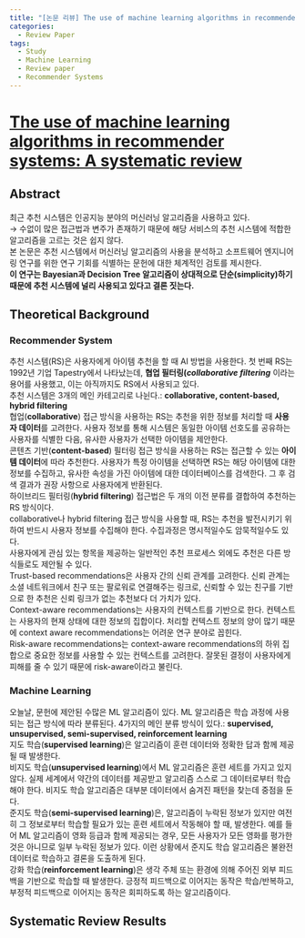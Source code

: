 ```yaml
---
title: "[논문 리뷰] The use of machine learning algorithms in recommender systems: A systematic review"
categories:
  - Review Paper
tags:
  - Study
  - Machine Learning
  - Review paper
  - Recommender Systems
---
```


# [The use of machine learning algorithms in recommender systems: A systematic review](https://arxiv.org/ftp/arxiv/papers/1511/1511.05263.pdf)     
     
## Abstract     
최근 추천 시스템은 인공지능 분야의 머신러닝 알고리즘을 사용하고 있다.    
→ 수없이 많은 접근법과 변주가 존재하기 때문에 해당 서비스의 추천 시스템에 적합한 알고리즘을 고르는 것은 쉽지 않다.   
본 논문은 추천 시스템에서 머신러닝 알고리즘의 사용을 분석하고 소프트웨어 엔지니어링 연구를 위한 연구 기회를 식별하는 문헌에 대한 체계적인 검토를 제시한다.   
**이 연구는 Bayesian과 Decision Tree 알고리즘이 상대적으로 단순(simplicity)하기 때문에 추천 시스템에 널리 사용되고 있다고 결론 짓는다.**     
     
## Theoretical Background            
### Recommender System    
추천 시스템(RS)은 사용자에게 아이템 추천을 할 때 AI 방법을 사용한다. 첫 번째 RS는 1992년 기업 Tapestry에서 나타났는데, __협업 필터링(*collaborative filtering*__ 이라는 용어를 사용했고, 이는 아직까지도 RS에서 사용되고 있다.   
추천 시스템은 3개의 메인 카테고리로 나뉜다.: **collaborative, content-based, hybrid filtering**    
협업(**collaborative**) 접근 방식을 사용하는 RS는 추천을 위한 정보를 처리할 때 **사용자 데이터**를 고려한다. 사용자 정보를 통해 시스템은 동일한 아이템 선호도를 공유하는 사용자를 식별한 다음, 유사한 사용자가 선택한 아이템을 제안한다.    
콘텐츠 기반(**content-based**) 필터링 접근 방식을 사용하는 RS는 접근할 수 있는 **아이템 데이터**에 따라 추천한다. 사용자가 특정 아이템을 선택하면 RS는 해당 아이템에 대한 정보를 수집하고, 유사한 속성을 가진 아이템에 대한 데이터베이스를 검색한다. 그 후 검색 결과가 권장 사항으로 사용자에게 반환된다.       
하이브리드 필터링(**hybrid filtering**) 접근법은 두 개의 이전 분류를 결합하여 추천하는 RS 방식이다.    
collaborative나 hybrid filtering 접근 방식을 사용할 때, RS는 추천을 발전시키기 위하여 반드시 사용자 정보를 수집해야 한다. 수집과정은 명시적일수도 암묵적일수도 있다.      
사용자에게 관심 있는 항목을 제공하는 일반적인 추천 프로세스 외에도 추천은 다른 방식들로도 제안될 수 있다.       
Trust-based recommendations은 사용자 간의 신뢰 관계를 고려한다. 신뢰 관계는 소셜 네트워크에서 친구 또는 팔로워로 연결해주는 링크로, 신뢰할 수 있는 친구를 기반으로 한 추천은 신뢰 링크가 없는 추천보다 더 가치가 있다.   
Context-aware recommendations는 사용자의 컨텍스트를 기반으로 한다. 컨텍스트는 사용자의 현재 상태에 대한 정보의 집합이다. 처리할 컨텍스트 정보의 양이 많기 때문에 context aware recommendations는 어려운 연구 분야로 꼽힌다.     
Risk-aware recommendations는 context-aware recommendations의 하위 집합으로 중요한 정보를 사용할 수 있는 컨텍스트를 고려한다. 잘못된 결정이 사용자에게 피해를 줄 수 있기 때문에 risk-aware이라고 불린다.      
          
### Machine Learning     
오늘날, 문헌에 제안된 수많은 ML 알고리즘이 있다. ML 알고리즘은 학습 과정에 사용되는 접근 방식에 따라 분류된다. 4가지의 메인 분류 방식이 있다.: **supervised, unsupervised, semi-supervised, reinforcement learning**    
지도 학습(**supervised learning**)은 알고리즘이 훈련 데이터와 정확한 답과 함께 제공될 때 발생한다.    
비지도 학습(**unsupervised learning**)에서 ML 알고리즘은 훈련 세트를 가지고 있지 않다. 실제 세계에서 약간의 데이터를 제공받고 알고리즘 스스로 그 데이터로부터 학습해야 한다. 비지도 학습 알고리즘은 대부분 데이터에서 숨겨진 패턴을 찾는데 중점을 둔다.    
준지도 학습(**semi-supervised learning**)은, 알고리즘이 누락된 정보가 있지만 여전히 그 정보로부터 학습할 필요가 있는 훈련 세트에서 작동해야 할 때, 발생한다. 예를 들어 ML 알고리즘이 영화 등급과 함께 제공되는 경우, 모든 사용자가 모든 영화를 평가한 것은 아니므로 일부 누락된 정보가 있다. 이런 상황에서 준지도 학습 알고리즘은 불완전 데이터로 학습하고 결론을 도출하게 된다.     
강화 학습(**reinforcement learning**)은 생각 주체 또는 환경에 의해 주어진 외부 피드백을 기반으로 학습할 때 발생한다. 긍정적 피드백으로 이어지는 동작은 학습/반복하고, 부정적 피드백으로 이어지는 동작은 회피하도록 하는 알고리즘이다.     
                   
## Systematic Review Results            
